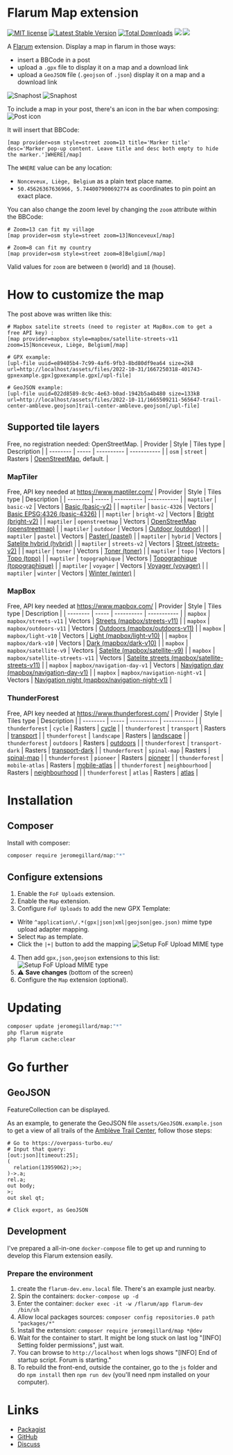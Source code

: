 # Flarum Map extension

[![MIT license](https://img.shields.io/badge/license-MIT-blue.svg)](https://github.com/JeromeGillard/flarum-map/blob/main/LICENSE.md) [![Latest Stable Version](https://img.shields.io/packagist/v/jeromegillard/map.svg)](https://packagist.org/packages/jeromegillard/map) [![Total Downloads](https://img.shields.io/packagist/dt/jeromegillard/map.svg)](https://packagist.org/packages/jeromegillard/map) [![](https://img.shields.io/github/issues-raw/jeromegillard/flarum-map)](https://github.com/JeromeGillard/flarum-map/issues) [![](https://img.shields.io/github/issues-pr-raw/jeromegillard/flarum-map)](https://github.com/JeromeGillard/flarum-map/pulls)

A [Flarum](http://flarum.org) extension.
Display a map in flarum in those ways:
 - insert a BBCode in a post
 - upload a `.gpx` file to display it on a map and a download link
 - upload a `GeoJSON` file (`.geojson` of `.json`) display it on a map and a download link

 ![Snaphost](https://raw.githubusercontent.com/JeromeGillard/flarum-map/main/assets/readme-marker-example.png)
 ![Snaphost](https://raw.githubusercontent.com/JeromeGillard/flarum-map/main/assets/readme-snapshot.png)

To include a map in your post, there's an icon in the bar when composing:
![Post icon](https://raw.githubusercontent.com/JeromeGillard/flarum-map/main/assets/readme-post-icon.png)

It will insert that BBCode:
```
[map provider=osm style=street zoom=13 title='Marker title' desc='Marker pop-up content. Leave title and desc both empty to hide the marker.']WHERE[/map]
```
The `WHERE` value can be any location:
 - `Nonceveux, Liège, Belgium` as a plain text place name.
 - `50.45626367636966, 5.744007900692774` as coordinates to pin point an exact place.

You can also change the zoom level by changing the `zoom` attribute within the BBCode:
```
# Zoom=13 can fit my village
[map provider=osm style=street zoom=13]Nonceveux[/map]

# Zoom=8 can fit my country
[map provider=osm style=street zoom=8]Belgium[/map]
```
Valid values for `zoom` are between `0` (world) and `18` (house).

# How to customize the map
The post above was written like this:
```
# Mapbox satelite streets (need to register at MapBox.com to get a free API key) :
[map provider=mapbox style=mapbox/satellite-streets-v11 zoom=15]Nonceveux, Liège, Belgium[/map]

# GPX example:
[upl-file uuid=e89405b4-7c99-4af6-9fb3-8bd80df9ea64 size=2kB url=http://localhost/assets/files/2022-10-31/1667250318-401743-gpxexample.gpx]gpxexample.gpx[/upl-file]

# GeoJSON example:
[upl-file uuid=022d8589-8c9c-4e63-b0ad-1942b5a4b480 size=133kB url=http://localhost/assets/files/2022-10-11/1665509211-565647-trail-center-ambleve.geojson]trail-center-ambleve.geojson[/upl-file]
```


 ## Supported tile layers
 Free, no registration needed: OpenStreetMap.
 | Provider | Style | Tiles type | Description |
 | -------- | ----- | ---------- | ----------- |
 |  `osm` | `street` | Rasters | [OpenStreetMap](https://www.openstreetmap.org), default. |

### MapTiler
Free, API key needed at https://www.maptiler.com/
 | Provider | Style | Tiles type | Description |
 | -------- | ----- | ---------- | ----------- |
 |  `maptiler` | `basic-v2` | Vectors | [Basic (basic-v2)](https://cloud.maptiler.com/maps/basic-v2/) |
 |  `maptiler` | `basic-4326` | Vectors | [Basic EPSG:4326 (basic-4326)](https://cloud.maptiler.com/maps/basic-4326/) |
 |  `maptiler` | `bright-v2` | Vectors | [Bright (bright-v2)](https://cloud.maptiler.com/maps/bright-v2/) |
 |  `maptiler` | `openstreetmap` | Vectors | [OpenStreetMap (openstreetmap)](https://cloud.maptiler.com/maps/openstreetmap/) |
 |  `maptiler` | `outdoor` | Vectors | [Outdoor (outdoor)](https://cloud.maptiler.com/maps/outdoor/) |
 |  `maptiler` | `pastel` | Vectors | [Pasterl (pastel)](https://cloud.maptiler.com/maps/pastel/) |
 |  `maptiler` | `hybrid` | Vectors | [Satelite hybrid (hybrid)](https://cloud.maptiler.com/maps/hybrid/) |
 |  `maptiler` | `streets-v2` | Vectors | [Street (streets-v2)](https://cloud.maptiler.com/maps/streets-v2/) |
 |  `maptiler` | `toner` | Vectors | [Toner (toner)](https://cloud.maptiler.com/maps/toner/) |
 |  `maptiler` | `topo` | Vectors | [Topo (topo)](https://cloud.maptiler.com/maps/topo/) |
 |  `maptiler` | `topographique` | Vectors | [Topographique (topographique)](https://cloud.maptiler.com/maps/topographique/) |
 |  `maptiler` | `voyager` | Vectors | [Voyager (voyager)](https://cloud.maptiler.com/maps/voyager/) |
 |  `maptiler` | `winter` | Vectors | [Winter (winter)](https://cloud.maptiler.com/maps/winter/) |

### MapBox
Free, API key needed at https://www.mapbox.com/
 | Provider | Style | Tiles type | Description |
 | -------- | ----- | ---------- | ----------- |
 |  `mapbox` | `mapbox/streets-v11` | Vectors | [Streets (mapbox/streets-v11)](https://www.mapbox.com/maps/streets) |
 |  `mapbox` | `mapbox/outdoors-v11` | Vectors | [Outdoors (mapbox/outdoors-v11)](https://www.mapbox.com/maps/outdoors) |
 |  `mapbox` | `mapbox/light-v10` | Vectors | [Light (mapbox/light-v10)](https://www.mapbox.com/maps/light) |
 |  `mapbox` | `mapbox/dark-v10` | Vectors | [Dark (mapbox/dark-v10)](https://www.mapbox.com/maps/dark) |
 |  `mapbox` | `mapbox/satellite-v9` | Vectors | [Satelite (mapbox/satellite-v9)](https://www.mapbox.com/maps/satellite) |
 |  `mapbox` | `mapbox/satellite-streets-v11` | Vectors | [Satelite streets (mapbox/satellite-streets-v11)](https://docs.mapbox.com/help/getting-started/satellite-imagery/) |
 |  `mapbox` | `mapbox/navigation-day-v1` | Vectors | [Navigation day (mapbox/navigation-day-v1)](https://api.mapbox.com/styles/v1/mapbox/navigation-day-v1.html?access_token=pk.eyJ1IjoiZXhhbXBsZXMiLCJhIjoiY2p0MG01MXRqMW45cjQzb2R6b2ptc3J4MSJ9.zA2W0IkI0c6KaAhJfk9bWg#13/40.41695/-3.70192) |
 |  `mapbox` | `mapbox/navigation-night-v1` | Vectors | [Navigation night (mapbox/navigation-night-v1)](https://api.mapbox.com/styles/v1/mapbox/navigation-night-v1.html?access_token=pk.eyJ1IjoiZXhhbXBsZXMiLCJhIjoiY2p0MG01MXRqMW45cjQzb2R6b2ptc3J4MSJ9.zA2W0IkI0c6KaAhJfk9bWg#13/40.41695/-3.70192) |

### ThunderForest
Free, API key needed at https://www.thunderforest.com/
 | Provider | Style | Tiles type | Description |
 | -------- | ----- | ---------- | ----------- |
 |  `thunderforest` | `cycle` | Rasters | [cycle](https://www.thunderforest.com/maps/opencyclemap/) |
 |  `thunderforest` | `transport` | Rasters | [transport](https://www.thunderforest.com/maps/transport/) |
 |  `thunderforest` | `landscape` | Rasters | [landscape](https://www.thunderforest.com/maps/landscape/) |
 |  `thunderforest` | `outdoors` | Rasters | [outdoors](https://www.thunderforest.com/maps/outdoors/) |
 |  `thunderforest` | `transport-dark` | Rasters | [transport-dark](https://www.thunderforest.com/maps/transport-dark/) |
 |  `thunderforest` | `spinal-map` | Rasters | [spinal-map](https://www.thunderforest.com/maps/spinal-map/) |
 |  `thunderforest` | `pioneer` | Rasters | [pioneer](https://www.thunderforest.com/maps/pioneer/) |
 |  `thunderforest` | `mobile-atlas` | Rasters | [mobile-atlas](https://www.thunderforest.com/maps/mobile-atlas/) |
 |  `thunderforest` | `neighbourhood` | Rasters | [neighbourhood](https://www.thunderforest.com/maps/neighbourhood/) |
 |  `thunderforest` | `atlas` | Rasters | [atlas](https://www.thunderforest.com/maps/atlas/) |

# Installation

## Composer
Install with composer:

```sh
composer require jeromegillard/map:"*"
```

## Configure extensions
1. Enable the `FoF Uploads` extension.
2. Enable the `Map` extension.
3. Configure `FoF Uploads` to add the new GPX Template:
  - Write `^application\/.*(gpx|json|xml|geojson|geo.json)` mime type upload adapter mapping.
  - Select `Map` as template.
  - Click the `|+|` button to add the mapping
![Setup FoF Upload MIME type](https://raw.githubusercontent.com/JeromeGillard/flarum-map/main/assets/readme-fof-upload-mime.png)
4. Then add `gpx,json,geojson` extensions to this list:
![Setup FoF Upload MIME type](https://raw.githubusercontent.com/JeromeGillard/flarum-map/main/assets/readme-fof-upload-extensions.png)
5. :warning: **Save changes** (bottom of the screen)
6. Configure the `Map` extension (optional).

# Updating

```sh
composer update jeromegillard/map:"*"
php flarum migrate
php flarum cache:clear
```

# Go further
## GeoJSON

FeatureCollection can be displayed.

As an example, to generate the GeoJSON file `assets/GeoJSON.example.json` to get a view of all trails of the [Amblève Trail Center](https://endurovtt.be), follow those steps:
```
# Go to https://overpass-turbo.eu/
# Input that query:
[out:json][timeout:25];
(
  relation(13959062);>>;
)->.a;
rel.a;
out body;
>;
out skel qt;

# Click export, as GeoJSON
```

## Development

I've prepared a all-in-one `docker-compose` file to get up and running to develop this Flarum extension easily.

### Prepare the environment
1. create the `flarum-dev.env.local` file. There's an example just nearby.
1. Spin the containers: `docker-compose up -d`
1. Enter the container: `docker exec -it -w /flarum/app flarum-dev /bin/sh`
1. Allow local packages sources: `composer config repositories.0 path "packages/*"`
1. Install the extension: `composer require jeromegillard/map *@dev`
1. Wait for the container to start. It might be long stuck on last log "[INFO] Setting folder permissions", just wait.
1. You can browse to `http://localhost` when logs shows "[INFO] End of startup script. Forum is starting."
1. To rebuild the front-end, outside the container, go to the `js` folder and do `npm install` then `npm run dev` (you'll need npm installed on your computer).

# Links

- [Packagist](https://packagist.org/packages/jeromegillard/map)
- [GitHub](https://github.com/JeromeGillard/flarum-map)
- [Discuss](https://discuss.flarum.org/d/31732-map-extension-display-a-map-a-gpx-or-a-geojson-file-in-a-post)
